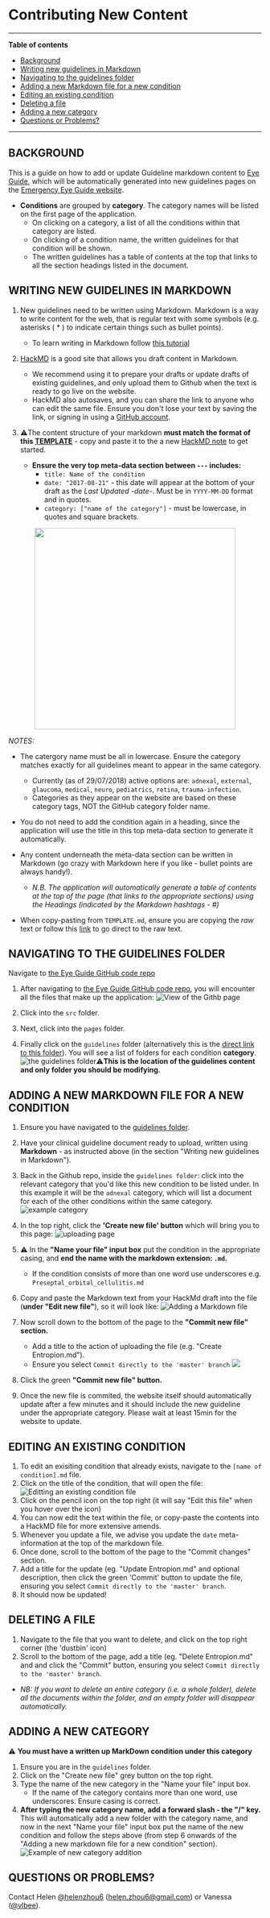 # Contributing New Content

---
**Table of contents**
* [Background](https://github.com/drneilclough/nhshackday-eyeguide/blob/master/CONTRIBUTING.md#background)
* [Writing new guidelines in Markdown](https://github.com/drneilclough/nhshackday-eyeguide/blob/master/CONTRIBUTING.md#writing-new-guidelines-in-markdown)
* [Navigating to the guidelines folder](https://github.com/drneilclough/nhshackday-eyeguide/blob/master/CONTRIBUTING.md#navigating-to-the-guidelines-folder)
* [Adding a new Markdown file for a new condition](https://github.com/drneilclough/nhshackday-eyeguide/blob/master/CONTRIBUTING.md#adding-a-new-markdown-file-for-a-new-condition)
* [Editing an existing condition](https://github.com/drneilclough/nhshackday-eyeguide/blob/master/CONTRIBUTING.md#editing-an-existing-condition)
* [Deleting a file](https://github.com/drneilclough/nhshackday-eyeguide/blob/master/CONTRIBUTING.md#deleting-a-file)
* [Adding a new category](https://github.com/drneilclough/nhshackday-eyeguide/blob/master/CONTRIBUTING.md#adding-a-new-category)
* [Questions or Problems?](https://github.com/drneilclough/nhshackday-eyeguide/blob/master/CONTRIBUTING.md#questions-or-problems)
---

## BACKGROUND

This is a guide on how to add or update Guideline markdown content to [Eye Guide](https://github.com/drneilclough/nhshackday-eyeguide/), which will be automatically generated into new guidelines pages on the [Emergency Eye Guide website](https://emergency-eye-guide.netlify.com/).
- **Conditions** are grouped by **category**. The category names will be listed on the first page of the application.
    - On clicking on a category, a list of all the conditions within that category are listed.
    - On clicking of a condition name, the written guidelines for that condition will be shown.
    - The written guidelines has a table of contents at the top that links to all the section headings listed in the document.

## WRITING NEW GUIDELINES IN MARKDOWN


1. New guidelines need to be written using Markdown. Markdown is a way to write content for the web, that is regular text with some symbols (e.g. asterisks ( * ) to indicate certain things such as bullet points).
    * To learn writing in Markdown follow [this tutorial](https://www.markdowntutorial.com/)
    
2. [HackMD](https://hackmd.io) is a good site that allows you draft content in Markdown.
    * We recommend using it to prepare your drafts or update drafts of existing guidelines, and only upload them to Github when the text is ready to go live on the website.
    * HackMD also autosaves, and you can share the link to anyone who can edit the same file. Ensure you don't lose your text by saving the link, or signing in using a [GitHub account](https://github.com).

3. ⚠️The content structure of your markdown **must match the format of this [TEMPLATE](https://raw.githubusercontent.com/drneilclough/nhshackday-eyeguide/master/TEMPLATE.md)** - copy and paste it to the a new [HackMD note](https://hackmd.io) to get started.
    * **Ensure the very top meta-data section between `---` includes:**
        * `title: Name of the condition`
        * `date: "2017-08-21"` - this date will appear at the bottom of your draft as the *Last Updated -date-*. Must be in `YYYY-MM-DD` format and in quotes.
        * `category: ["name of the category"]` - must be lowercase, in quotes and square brackets. 

<p align="center">
  <img src="https://i.imgur.com/xCGAKr7.png" width="400"/>
</p>


*NOTES:*

* The catergory name must be all in lowercase. Ensure the category matches exactly for all guidelines meant to appear in the same category.
    * Currently (as of 29/07/2018) active options are: `adnexal`, `external`, `glaucoma`, `medical`, `neuro`, `pediatrics`, `retina`, `trauma-infection`. 
    * Categories as they appear on the website are based on these category tags, NOT the GitHub category folder name. 

* You do not need to add the condition again in a heading, since the application will use the title in this top meta-data section to generate it automatically.
* Any content underneath the meta-data section can be written in Markdown (go crazy with Markdown here if you like - bullet points are always handy!).
    * *N.B. The application will automatically generate a table of contents at the top of the page (that links to the appropriate sections) using the Headings (indicated by the Markdown hashtags - #)*
* When copy-pasting from `TEMPLATE.md`, ensure you are copying the *raw* text or follow this [link](https://raw.githubusercontent.com/drneilclough/nhshackday-eyeguide/master/TEMPLATE.md) to go direct to the raw text. 

## NAVIGATING TO THE GUIDELINES FOLDER

Navigate to [the Eye Guide GitHub code repo](https://github.com/drneilclough/nhshackday-eyeguide)

1. After navigating to [the Eye Guide GitHub code repo](https://github.com/drneilclough/nhshackday-eyeguide), you will encounter all the files that make up the application: ![View of the Githb page](https://i.imgur.com/jHO4Adz.png)


2. Click into the `src` folder.

3. Next, click into the `pages` folder.

4. Finally click on the `guidelines` folder (alternatively this is the [direct link to this folder](https://github.com/drneilclough/nhshackday-eyeguide/tree/master/src/pages/guidelines)). You will see a list of folders for each condition **category**.
![the guidelines folder](https://i.imgur.com/k6WXZ2a.png)⚠️**This is the location of the guidelines content and only folder you should be modifying.**

## ADDING A NEW MARKDOWN FILE FOR A NEW CONDITION

1. Ensure you have navigated to the [guidelines folder](https://github.com/drneilclough/nhshackday-eyeguide/tree/master/src/pages/guidelines).

2. Have your clinical guideline document ready to upload, written using **Markdown** - as instructed above (in the section "Writing new guidelines in Markdown"). 

3. Back in the Github repo, inside the `guidelines folder`: click into the relevant category that you'd like this new condition to be listed under. In this example it will be the `adnexal` category, which will list a document for each of the other conditions within the same category.
![example category](https://i.imgur.com/ImLSwrs.png)

4. In the top right, click the **'Create new file' button** which will bring you to this page:
![uploading page](https://i.imgur.com/gHgfxvw.png)

5. ⚠️ In the **"Name your file" input box** put the condition in the appropriate casing, and **end the name with the markdown extension: `.md`.**
    * If the condition consists of more than one word use underscores e.g. `Preseptal_orbital_cellulitis.md`
6. Copy and paste the Markdown text from your HackMd draft into the file (**under "Edit new file"**), so it will look like:
![Adding a Markdown file](https://i.imgur.com/J5ETnaH.png)

7. Now scroll down to the bottom of the page to the **"Commit new file" section.**  
    * Add a title to the action of uploading the file (e.g. "Create Entropion.md"). 
    * Ensure you select `Commit directly to the 'master' branch`
![](https://i.imgur.com/dRaETg2.png)

8. Click the green **"Commit new file" button.** 
9. Once the new file is commited, the website itself should automatically update after a few minutes and it should include the new guideline under the appropriate category. Please wait at least 15min for the website to update. 


## EDITING AN EXISTING CONDITION

1. To edit an exisiting condition that already exists, navigate to the `[name of condition].md` file.
2. Click on the title of the condition, that will open the file:
    ![Editting an existing condition file](https://i.imgur.com/qYy0VnR.png)
3. Click on the pencil icon on the top right (it will say "Edit this file" when you hover over the icon)
4. You can now edit the text within the file, or copy-paste the contents into a HackMD file for more extensive amends.
5. Whenever you update a file, we advise you update the `date` meta-information at the top of the markdown file. 
6. Once done, scroll to the bottom of the page to the "Commit changes" section.
7. Add a title for the update (eg. "Update Entropion.md" and optional description, then click the green 'Commit' button to update the file, ensuring you select `Commit directly to the 'master' branch`.
8. It should now be updated!

## DELETING A FILE
1. Navigate to the file that you want to delete, and click on the top right corner (the 'dustbin' icon)
2. Scroll to the bottom of the page, add a title (eg. "Delete Entropion.md" and and click the "Commit" button, ensuring you select `Commit directly to the 'master' branch`.
* *NB: If you want to delete an entire category (i.e. a whole folder), delete all the documents within the folder, and an empty folder will disappear automatically.*

## ADDING A NEW CATEGORY
⚠️ **You must have a written up MarkDown condition under this category**
1. Ensure you are in the `guidelines` folder.
2. Click on the "Create new file" grey button on the top right.
3. Type the name of the new category in the "Name your file" input box.
    * If the name of the category contains more than one word, use underscores. Ensure casing is correct.
4. **After typing the new category name, add a forward slash - the "/" key.** This will automatically add a new folder with the category name, and now in the next "Name your file" input box put the name of the new condition and follow the steps above (from step 6 onwards of the "Adding a new markdown file for a new condition" section).
    ![Example of new category addition](https://i.imgur.com/wbmqUiD.png)

## QUESTIONS OR PROBLEMS?

Contact Helen [@helenzhou6](https://github.com/helenzhou6) (helen.zhou6@gmail.com) or Vanessa ([@vlbee](https://github.com/vlbee)).
